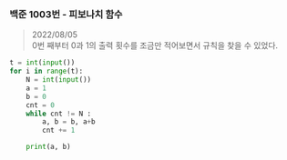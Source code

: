 ### 백준 1003번 - 피보나치 함수

> 2022/08/05 <br>
> 0번 째부터 0과 1의 출력 횟수를 조금만 적어보면서 규칙을 찾을 수 있었다.

```python
t = int(input())
for i in range(t):
    N = int(input())
    a = 1
    b = 0
    cnt = 0
    while cnt != N :
        a, b = b, a+b
        cnt += 1

    print(a, b)
```